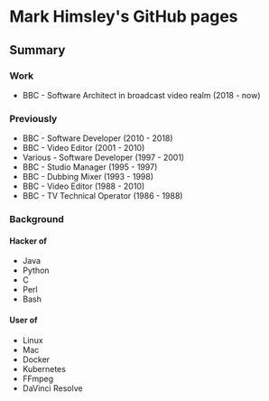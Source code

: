 # Mark Himsley's GitHub pages

## Summary

### Work

- BBC - Software Architect in broadcast video realm (2018 - now)

### Previously

- BBC - Software Developer (2010 - 2018)
- BBC - Video Editor (2001 - 2010)
- Various - Software Developer (1997 - 2001)
- BBC - Studio Manager (1995 - 1997)
- BBC - Dubbing Mixer (1993 - 1998)
- BBC - Video Editor (1988 - 2010)
- BBC - TV Technical Operator (1986 - 1988)

### Background

#### Hacker of

- Java
- Python
- C
- Perl
- Bash

#### User of

- Linux
- Mac
- Docker
- Kubernetes
- FFmpeg
- DaVinci Resolve
